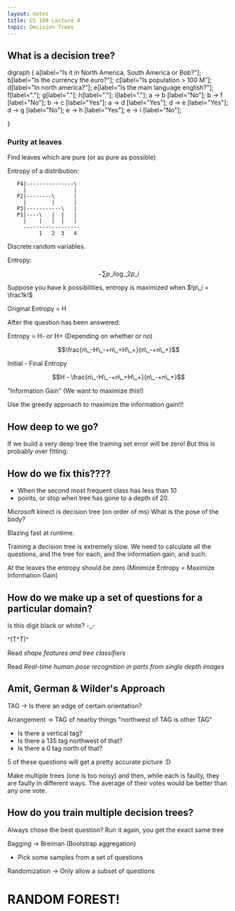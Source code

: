 ```yaml
---
layout: notes
title: CS 189 Lecture 4
topic: Decision Trees
---
```


## What is a decision tree?

digraph {
  a[label="Is it in North America, South America or Bob?"];
  b[label="Is the currency the euro?"];
  c[label="Is population > 100 M"];
  d[label="In north america?"];
  e[label="Is the main language english?"];
  f[label="."];
  g[label="."];
  h[label="."];
  i[label="."];
  a -> b [label="No"];
  b -> f [label="No"];
  b -> c [label="Yes"];
  a -> d [label="Yes"];
  d -> e [label="Yes"];
  d -> g [label="No"];
  e -> h [label="Yes"];
  e -> i [label="No"];

}

### Purity at leaves
Find leaves which are pure (or as pure as possible)

Entropy of a distribution:

       P4|---------------\
         |               |
       P2|--------\      |
         |        |      |
       P3|-----------\   |
       P1|----\   |  |   |
         |    |   |  |   |
         ------------------
              1   2  3   4

Discrete random variables. 

Entropy:

$$-\sum p\_i\log\_2p\_i$$

Suppose you have k possibilities, entropy is maximized when $!p\_i = \frac1k!$

Original Entropy = H

After the question has been answered:

Entropy = H- or H+ (Depending on whether or no)

$$\frac{n\_-H\_-+n\_+H\_+}{n\_-+n\_+}$$

Initial - Final Entropy

$$H - \frac{n\_-H\_-+n\_+H\_+}{n\_-+n\_+}$$

"Information Gain" (We want to maximize this!)

Use the greedy approach to maximize the information gain!!!

## How deep to we go?
If we build a very deep tree the training set error will be zero! But this is
probably over fitting. 

## How do we fix this????
* When the second most frequent class has less than 10
* points, or stop when tree has gone to a depth of 20. 

Microsoft kinect is decision tree (on order of ms) What is the pose of the body?

Blazing fast at runtime. 

Training a decision tree is extremely slow. We need to calculate all the
questions, and the tree for each, and the information gain, and such. 

At the leaves the entropy should be zero (Minimize Entropy = Maximize
Information Gain)

## How do we make up a set of questions for a particular domain?
Is this digit black or white? -\_-

^(T^T)^

Read _shape features and tree classifiers_

Read _Real-time human pose recognition in parts from single depth images_


## Amit, German & Wilder's Approach
TAG -> Is there an edge of certain orientation?

Arrangement -> TAG of nearby things "northwest of TAG is other TAG"

- Is there a vertical tag?
- Is there a 135 tag northwest of that?
- Is there a 0 tag north of that?

5 of these questions will get a pretty accurate picture :D

Make multiple trees (one is too noisy) and then, while each is faulty, they are
faulty in different ways. The average of their votes would be better than any
one vote.

## How do you train multiple decision trees?
Always chose the best question? Run it again, you get the exact same tree

Bagging -> Breiman (Bootstrap aggregation)
- Pick some samples from a set of questions

Randomization -> Only allow a subset of questions

# RANDOM FOREST!

